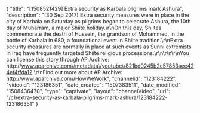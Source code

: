 {
    "title": "[1508521429] Extra security as Karbala pilgrims mark Ashura",
    "description": "(30 Sep 2017) Extra security measures were in place in the city of Karbala on Saturday as pilgrims began to celebrate Ashura, the 10th day of Muharram, a major Shiite holiday.\r\nOn this day, Shiites commemorate the death of Hussein, the grandson of Mohammed, in the battle of Karbala in 680, a foundational event in Shiite tradition.\r\nExtra security measures are normally in place at such events as Sunni extremists in Iraq have frequently targeted Shiite religious processions.\r\n\r\n\r\nYou can license this story through AP Archive: http:\/\/www.aparchive.com\/metadata\/youtube\/821bd0245b2c57853aee424ef4ffda12 \r\nFind out more about AP Archive: http:\/\/www.aparchive.com\/HowWeWork",
    "channelid": "123184222",
    "videoid": "123186351",
    "date_created": "1507383511",
    "date_modified": "1508436470",
    "type": "captivate",
    "layout": "channelVideo",
    "url": "\/c1\/extra-security-as-karbala-pilgrims-mark-ashura\/123184222-123186351"
}